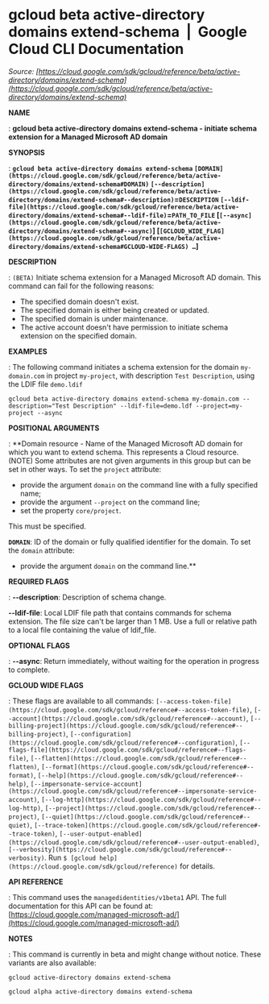 # gcloud beta active-directory domains extend-schema  |  Google Cloud CLI Documentation

*Source: [https://cloud.google.com/sdk/gcloud/reference/beta/active-directory/domains/extend-schema](https://cloud.google.com/sdk/gcloud/reference/beta/active-directory/domains/extend-schema)*

**NAME**

: **gcloud beta active-directory domains extend-schema - initiate schema extension for a Managed Microsoft AD domain**

**SYNOPSIS**

: **`gcloud beta active-directory domains extend-schema` `[DOMAIN](https://cloud.google.com/sdk/gcloud/reference/beta/active-directory/domains/extend-schema#DOMAIN)` `[--description](https://cloud.google.com/sdk/gcloud/reference/beta/active-directory/domains/extend-schema#--description)`=`DESCRIPTION` `[--ldif-file](https://cloud.google.com/sdk/gcloud/reference/beta/active-directory/domains/extend-schema#--ldif-file)`=`PATH_TO_FILE` [`[--async](https://cloud.google.com/sdk/gcloud/reference/beta/active-directory/domains/extend-schema#--async)`] [`[GCLOUD_WIDE_FLAG](https://cloud.google.com/sdk/gcloud/reference/beta/active-directory/domains/extend-schema#GCLOUD-WIDE-FLAGS) …`]**

**DESCRIPTION**

: `(BETA)` Initiate schema extension for a Managed Microsoft AD domain.
This command can fail for the following reasons:

- The specified domain doesn't exist.
- The specified domain is either being created or updated.
- The specified domain is under maintenance.
- The active account doesn't have permission to initiate schema extension on the
specified domain.

**EXAMPLES**

: The following command initiates a schema extension for the domain
`my-domain.com` in project `my-project`, with description
`Test Description`, using the LDIF file `demo.ldif`

```
gcloud beta active-directory domains extend-schema my-domain.com --description="Test Description" --ldif-file=demo.ldf --project=my-project --async
```

**POSITIONAL ARGUMENTS**

: **Domain resource - Name of the Managed Microsoft AD domain for which you want to
extend schema. This represents a Cloud resource. (NOTE) Some attributes are not
given arguments in this group but can be set in other ways.
To set the `project` attribute:

- provide the argument `domain` on the command line with a fully
specified name;
- provide the argument `--project` on the command line;
- set the property `core/project`.

This must be specified.

**`DOMAIN`**:
ID of the domain or fully qualified identifier for the domain.
To set the `domain` attribute:

- provide the argument `domain` on the command line.**

**REQUIRED FLAGS**

: **--description**:
Description of schema change.

**--ldif-file**:
Local LDIF file path that contains commands for schema extension. The file size
can't be larger than 1 MB. Use a full or relative path to a local file
containing the value of ldif_file.

**OPTIONAL FLAGS**

: **--async**:
Return immediately, without waiting for the operation in progress to complete.

**GCLOUD WIDE FLAGS**

: These flags are available to all commands: `[--access-token-file](https://cloud.google.com/sdk/gcloud/reference#--access-token-file)`,
`[--account](https://cloud.google.com/sdk/gcloud/reference#--account)`, `[--billing-project](https://cloud.google.com/sdk/gcloud/reference#--billing-project)`,
`[--configuration](https://cloud.google.com/sdk/gcloud/reference#--configuration)`,
`[--flags-file](https://cloud.google.com/sdk/gcloud/reference#--flags-file)`,
`[--flatten](https://cloud.google.com/sdk/gcloud/reference#--flatten)`, `[--format](https://cloud.google.com/sdk/gcloud/reference#--format)`, `[--help](https://cloud.google.com/sdk/gcloud/reference#--help)`, `[--impersonate-service-account](https://cloud.google.com/sdk/gcloud/reference#--impersonate-service-account)`,
`[--log-http](https://cloud.google.com/sdk/gcloud/reference#--log-http)`,
`[--project](https://cloud.google.com/sdk/gcloud/reference#--project)`, `[--quiet](https://cloud.google.com/sdk/gcloud/reference#--quiet)`, `[--trace-token](https://cloud.google.com/sdk/gcloud/reference#--trace-token)`, `[--user-output-enabled](https://cloud.google.com/sdk/gcloud/reference#--user-output-enabled)`,
`[--verbosity](https://cloud.google.com/sdk/gcloud/reference#--verbosity)`.
Run `$ [gcloud help](https://cloud.google.com/sdk/gcloud/reference)` for details.

**API REFERENCE**

: This command uses the `managedidentities/v1beta1` API. The full
documentation for this API can be found at: [https://cloud.google.com/managed-microsoft-ad/](https://cloud.google.com/managed-microsoft-ad/)

**NOTES**

: This command is currently in beta and might change without notice. These
variants are also available:

```
gcloud active-directory domains extend-schema
```

```
gcloud alpha active-directory domains extend-schema
```
